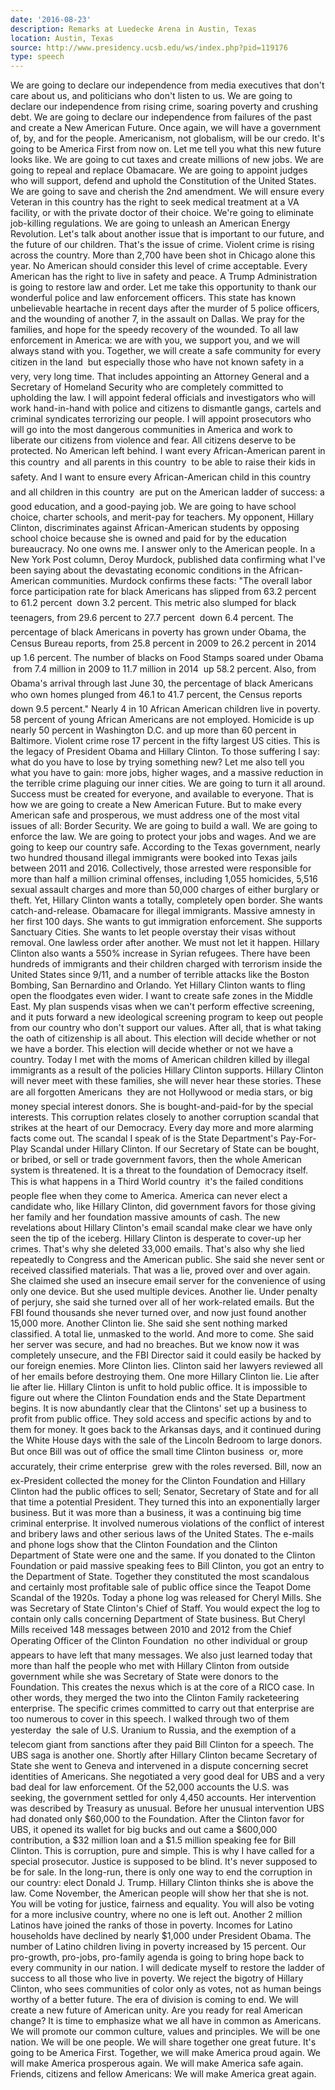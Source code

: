 ```yaml
---
date: '2016-08-23'
description: Remarks at Luedecke Arena in Austin, Texas
location: Austin, Texas
source: http://www.presidency.ucsb.edu/ws/index.php?pid=119176
type: speech
---
```


We are going to declare our independence from media executives that don't care about us, and politicians who don't listen to us. We are going to declare our independence from rising crime, soaring poverty and crushing debt. We are going to declare our independence from failures of the past and create a New American Future. Once again, we will have a government of, by, and for the people. Americanism, not globalism, will be our credo. It's going to be America First from now on. Let me tell you what this new future looks like. We are going to cut taxes and create millions of new jobs. We are going to repeal and replace Obamacare. We are going to appoint judges who will support, defend and uphold the Constitution of the United States. We are going to save and cherish the 2nd amendment. We will ensure every Veteran in this country has the right to seek medical treatment at a VA facility, or with the private doctor of their choice. We're going to eliminate job-killing regulations. We are going to unleash an American Energy Revolution. Let's talk about another issue that is important to our future, and the future of our children. That's the issue of crime. Violent crime is rising across the country. More than 2,700 have been shot in Chicago alone this year. No American should consider this level of crime acceptable. Every American has the right to live in safety and peace. A Trump Administration is going to restore law and order. Let me take this opportunity to thank our wonderful police and law enforcement officers. This state has known unbelievable heartache in recent days after the murder of 5 police officers, and the wounding of another 7, in the assault on Dallas. We pray for the families, and hope for the speedy recovery of the wounded. To all law enforcement in America: we are with you, we support you, and we will always stand with you. Together, we will create a safe community for every citizen in the land  but especially those who have not known safety in a very, very long time. That includes appointing an Attorney General and a Secretary of Homeland Security who are completely committed to upholding the law. I will appoint federal officials and investigators who will work hand-in-hand with police and citizens to dismantle gangs, cartels and criminal syndicates terrorizing our people. I will appoint prosecutors who will go into the most dangerous communities in America and work to liberate our citizens from violence and fear. All citizens deserve to be protected. No American left behind. I want every African-American parent in this country  and all parents in this country  to be able to raise their kids in safety. And I want to ensure every African-American child in this country  and all children in this country  are put on the American ladder of success: a good education, and a good-paying job. We are going to have school choice, charter schools, and merit-pay for teachers. My opponent, Hillary Clinton, discriminates against African-American students by opposing school choice because she is owned and paid for by the education bureaucracy. No one owns me. I answer only to the American people. In a New York Post column, Deroy Murdock, published data confirming what I've been saying about the devastating economic conditions in the African-American communities. Murdock confirms these facts: "The overall labor force participation rate for black Americans has slipped from 63.2 percent to 61.2 percent  down 3.2 percent. This metric also slumped for black teenagers, from 29.6 percent to 27.7 percent  down 6.4 percent. The percentage of black Americans in poverty has grown under Obama, the Census Bureau reports, from 25.8 percent in 2009 to 26.2 percent in 2014  up 1.6 percent. The number of blacks on Food Stamps soared under Obama  from 7.4 million in 2009 to 11.7 million in 2014  up 58.2 percent. Also, from Obama's arrival through last June 30, the percentage of black Americans who own homes plunged from 46.1 to 41.7 percent, the Census reports  down 9.5 percent." Nearly 4 in 10 African American children live in poverty. 58 percent of young African Americans are not employed. Homicide is up nearly 50 percent in Washington D.C. and up more than 60 percent in Baltimore. Violent crime rose 17 percent in the fifty largest US cities. This is the legacy of President Obama and Hillary Clinton. To those suffering I say: what do you have to lose by trying something new? Let me also tell you what you have to gain: more jobs, higher wages, and a massive reduction in the terrible crime plaguing our inner cities. We are going to turn it all around. Success must be created for everyone, and available to everyone. That is how we are going to create a New American Future. But to make every American safe and prosperous, we must address one of the most vital issues of all: Border Security. We are going to build a wall. We are going to enforce the law. We are going to protect your jobs and wages. And we are going to keep our country safe. According to the Texas government, nearly two hundred thousand illegal immigrants were booked into Texas jails between 2011 and 2016. Collectively, those arrested were responsible for more than half a million criminal offenses, including 1,055 homicides, 5,516 sexual assault charges and more than 50,000 charges of either burglary or theft. Yet, Hillary Clinton wants a totally, completely open border. She wants catch-and-release. Obamacare for illegal immigrants. Massive amnesty in her first 100 days. She wants to gut immigration enforcement. She supports Sanctuary Cities. She wants to let people overstay their visas without removal. One lawless order after another. We must not let it happen. Hillary Clinton also wants a 550% increase in Syrian refugees. There have been hundreds of immigrants and their children charged with terrorism inside the United States since 9/11, and a number of terrible attacks like the Boston Bombing, San Bernardino and Orlando. Yet Hillary Clinton wants to fling open the floodgates even wider. I want to create safe zones in the Middle East. My plan suspends visas when we can't perform effective screening, and it puts forward a new ideological screening program to keep out people from our country who don't support our values. After all, that is what taking the oath of citizenship is all about. This election will decide whether or not we have a border. This election will decide whether or not we have a country. Today I met with the moms of American children killed by illegal immigrants as a result of the policies Hillary Clinton supports. Hillary Clinton will never meet with these families, she will never hear these stories. These are all forgotten Americans  they are not Hollywood or media stars, or big money special interest donors. She is bought-and-paid-for by the special interests. This corruption relates closely to another corruption scandal that strikes at the heart of our Democracy. Every day more and more alarming facts come out. The scandal I speak of is the State Department's Pay-For-Play Scandal under Hillary Clinton. If our Secretary of State can be bought, or bribed, or sell or trade government favors, then the whole American system is threatened. It is a threat to the foundation of Democracy itself. This is what happens in a Third World country  it's the failed conditions people flee when they come to America. America can never elect a candidate who, like Hillary Clinton, did government favors for those giving her family and her foundation massive amounts of cash. The new revelations about Hillary Clinton's email scandal make clear we have only seen the tip of the iceberg. Hillary Clinton is desperate to cover-up her crimes. That's why she deleted 33,000 emails. That's also why she lied repeatedly to Congress and the American public. She said she never sent or received classified materials. That was a lie, proved over and over again. She claimed she used an insecure email server for the convenience of using only one device. But she used multiple devices. Another lie. Under penalty of perjury, she said she turned over all of her work-related emails. But the FBI found thousands she never turned over, and now just found another 15,000 more. Another Clinton lie. She said she sent nothing marked classified. A total lie, unmasked to the world. And more to come. She said her server was secure, and had no breaches. But we know now it was completely unsecure, and the FBI Director said it could easily be hacked by our foreign enemies. More Clinton lies. Clinton said her lawyers reviewed all of her emails before destroying them. One more Hillary Clinton lie. Lie after lie after lie. Hillary Clinton is unfit to hold public office. It is impossible to figure out where the Clinton Foundation ends and the State Department begins. It is now abundantly clear that the Clintons' set up a business to profit from public office. They sold access and specific actions by and to them for money. It goes back to the Arkansas days, and it continued during the White House days with the sale of the Lincoln Bedroom to large donors. But once Bill was out of office the small time Clinton business  or, more accurately, their crime enterprise  grew with the roles reversed. Bill, now an ex-President collected the money for the Clinton Foundation and Hillary Clinton had the public offices to sell; Senator, Secretary of State and for all that time a potential President. They turned this into an exponentially larger business. But it was more than a business, it was a continuing big time criminal enterprise. It involved numerous violations of the conflict of interest and bribery laws and other serious laws of the United States. The e-mails and phone logs show that the Clinton Foundation and the Clinton Department of State were one and the same. If you donated to the Clinton Foundation or paid massive speaking fees to Bill Clinton, you got an entry to the Department of State. Together they constituted the most scandalous and certainly most profitable sale of public office since the Teapot Dome Scandal of the 1920s. Today a phone log was released for Cheryl Mills. She was Secretary of State Clinton's Chief of Staff. You would expect the log to contain only calls concerning Department of State business. But Cheryl Mills received 148 messages between 2010 and 2012 from the Chief Operating Officer of the Clinton Foundation  no other individual or group appears to have left that many messages. We also just learned today that more than half the people who met with Hillary Clinton from outside government while she was Secretary of State were donors to the Foundation. This creates the nexus which is at the core of a RICO case. In other words, they merged the two into the Clinton Family racketeering enterprise. The specific crimes committed to carry out that enterprise are too numerous to cover in this speech. I walked through two of them yesterday  the sale of U.S. Uranium to Russia, and the exemption of a telecom giant from sanctions after they paid Bill Clinton for a speech. The UBS saga is another one. Shortly after Hillary Clinton became Secretary of State she went to Geneva and intervened in a dispute concerning secret identities of Americans. She negotiated a very good deal for UBS and a very bad deal for law enforcement. Of the 52,000 accounts the U.S. was seeking, the government settled for only 4,450 accounts. Her intervention was described by Treasury as unusual. Before her unusual intervention UBS had donated only $60,000 to the Foundation. After the Clinton favor for UBS, it opened its wallet for big bucks and out came a $600,000 contribution, a $32 million loan and a $1.5 million speaking fee for Bill Clinton. This is corruption, pure and simple. This is why I have called for a special prosecutor. Justice is supposed to be blind. It's never supposed to be for sale. In the long-run, there is only one way to end the corruption in our country: elect Donald J. Trump. Hillary Clinton thinks she is above the law. Come November, the American people will show her that she is not. You will be voting for justice, fairness and equality. You will also be voting for a more inclusive country, where no one is left out. Another 2 million Latinos have joined the ranks of those in poverty. Incomes for Latino households have declined by nearly $1,000 under President Obama. The number of Latino children living in poverty increased by 15 percent. Our pro-growth, pro-jobs, pro-family agenda is going to bring hope back to every community in our nation. I will dedicate myself to restore the ladder of success to all those who live in poverty. We reject the bigotry of Hillary Clinton, who sees communities of color only as votes, not as human beings worthy of a better future. The era of division is coming to end. We will create a new future of American unity. Are you ready for real American change? It is time to emphasize what we all have in common as Americans. We will promote our common culture, values and principles. We will be one nation. We will be one people. We will share together one great future. It's going to be America First. Together, we will make America proud again. We will make America prosperous again. We will make America safe again. Friends, citizens and fellow Americans: We will make America great again.
